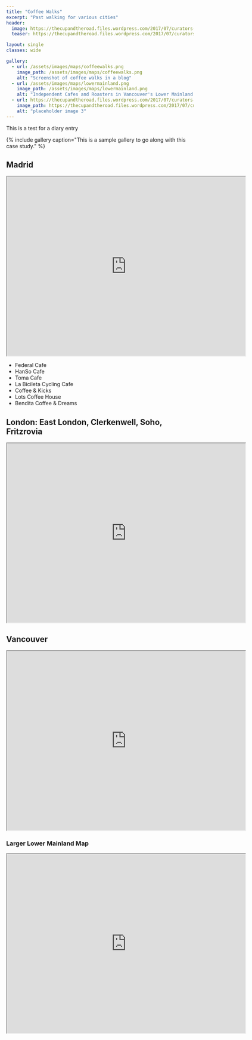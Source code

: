 ```yaml
---
title: "Coffee Walks"
excerpt: "Past walking for various cities"
header:
  image: https://thecupandtheroad.files.wordpress.com/2017/07/curators-coffee-liverpool-street-london-3457.jpg
  teaser: https://thecupandtheroad.files.wordpress.com/2017/07/curators-coffee-liverpool-street-london-3457.jpg

layout: single
classes: wide

gallery:
  - url: /assets/images/maps/coffeewalks.png
    image_path: /assets/images/maps/coffeewalks.png
    alt: "Screenshot of coffee walks in a blog"
  - url: /assets/images/maps/lowermainland.png
    image_path: /assets/images/maps/lowermainland.png
    alt: "Independent Cafes and Roasters in Vancouver's Lower Mainland Region"
  - url: https://thecupandtheroad.files.wordpress.com/2017/07/curators-coffee-liverpool-street-london-3457.jpg
    image_path: https://thecupandtheroad.files.wordpress.com/2017/07/curators-coffee-liverpool-street-london-3457.jpg
    alt: "placeholder image 3"
---
```


This is a test for a diary entry

{% include gallery caption="This is a sample gallery to go along with this case study." %}

## Madrid

<iframe src="https://www.google.com/maps/d/embed?mid=1zOLwbf42xDA1UAbmGi0FJfYTHRv_O_i4" width="640" height="480"></iframe>

- Federal Cafe
- HanSo Cafe
- Toma Cafe
- La Bicileta Cycling Cafe
- Coffee & Kicks
- Lots Coffee House
- Bendita Coffee & Dreams

## London: East London, Clerkenwell, Soho, Fritzrovia

<iframe src="https://www.google.com/maps/d/embed?mid=1gerH84PLiOROMRZ1-0u-DttYlgA" width="640" height="480"></iframe>

## Vancouver

<iframe src="https://www.google.com/maps/d/embed?mid=1RXxaTLc2LCychS7nwa3MmdOAB8U" width="640" height="480"></iframe>

### Larger Lower Mainland Map
<iframe src="https://www.google.com/maps/d/embed?mid=191BlAEi4MDP-e3maA2peoRTs4vQ" width="640" height="480"></iframe>
